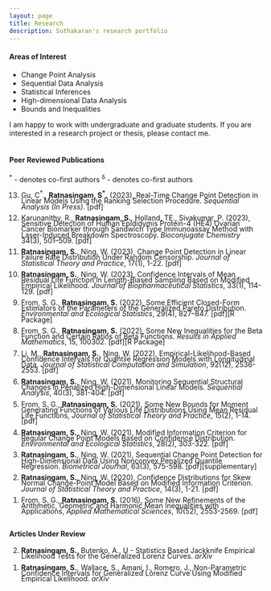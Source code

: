 ```yaml
---
layout: page
title: Research
description: Suthakaran's research portfolio
---
```


  
#### Areas of Interest

* Change Point Analysis
* Sequential Data Analysis
* Statistical Inferences
* High-dimensional Data Analysis
* Bounds and Inequalities

I am happy to work with undergraduate and graduate students. If you are interested in a research project or thesis, please contact me. 
<br>
<br>


#### Peer Reviewed Publications

<sup>*</sup> - denotes co-first authors
<sup>&delta;</sup> - denotes co-first authors

<div style="line-height:80%;">

<ol>
  
  <li value="13"> Gu, C<sup>*</sup>., <b>Ratnasingam, S<sup>*</sup>.</b> (2023),  Real-Time Change Point Detection in Linear Models Using the Ranking Selection Procedure. <a style="text-decoration:none" href="https://doi.org/10.1080/07474946.2023.2187416" target="_blank" rel="noopener noreferrer"><i>Sequential Analysis (In Press)</i></a>. <a style="text-decoration:none" href="../assets/2023GUSR.pdf" target="_blank" rel="noopener noreferrer">[pdf]</a> </li> <br>
    
   <li value="12"> Karunanithy, R., <b>Ratnasingam, S.</b>, Holland, TE., Sivakumar, P.  (2023), Sensitive Detection of Human Epididymis Protein-4 (HE4) Ovarian Cancer Biomarker through Sandwich Type Immunoassay Method with Laser-Induced Breakdown Spectroscopy. <a style="text-decoration:none" href="https://doi.org/10.1021/acs.bioconjchem.2c00551" target="_blank" rel="noopener noreferrer"><i>Bioconjugate Chemistry</i></a> 34(3), 501–509. <a style="text-decoration:none" href="../assets/2023RKSU.pdf" target="_blank" rel="noopener noreferrer">[pdf]</a> </li> <br>
  
   <li value="11"> <b>Ratnasingam, S.</b>, Ning, W. (2023), Change Point Detection in Linear Failure Rate Distribution Under Random Censorship. <a style="text-decoration:none" href="https://doi.org/10.1007/s42519-022-00309-0" target="_blank" rel="noopener noreferrer"><i>Journal of Statistical Theory and Practice</i></a>, 17(1), 1-22. <a style="text-decoration:none" href="../assets/2023SWJSTP.pdf" target="_blank" rel="noopener noreferrer">[pdf]</a> </li> <br>
  
   <li value="10"> <b>Ratnasingam, S.</b>, Ning, W. (2023), Confidence Intervals of Mean Residual Life Function in Length-Biased
Sampling Based on Modified Empirical Likelihood. <a style="text-decoration:none" href="https://doi.org/10.1080/10543406.2022.2089157" target="_blank" rel="noopener noreferrer"><i>Journal of Biopharmaceutical Statistics</i></a>, 33(1), 114-129. <a style="text-decoration:none" href="../assets/2023SWJBPS.pdf" target="_blank" rel="noopener noreferrer">[pdf]</a> </li> <br>
  
  <li value="9"> From, S. G.,  <b>Ratnasingam, S.</b> (2022), Some Efficient Closed-Form Estimators of the Parameters of the Generalized Pareto Distribution. <a style="text-decoration:none" href="https://doi.org/10.1007/s10651-022-00548-1" target="_blank" rel="noopener noreferrer"><i>Environmental and Ecological Statistics</i></a>, 29(4), 827–847. <a style="text-decoration:none" href="../assets/2022FSEES.pdf" target="_blank" rel="noopener noreferrer">[pdf]</a><a style="text-decoration:none" href="https://github.com/suthakaranr/EfficientClosedGPD" target="_blank" rel="noopener noreferrer">[R Package]</a> </li> <br>
  
  <li value="8"> From, S. G.,  <b>Ratnasingam, S.</b> (2022), Some New Inequalities for the Beta Function and Certain Ratios of Beta Functions. <a style="text-decoration:none" href="https://doi.org/10.1016/j.rinam.2022.100302" target="_blank" rel="noopener noreferrer"><i>Results in Applied Mathematics</i></a>, 15, 100302.  <a style="text-decoration:none" href="../assets/2022FSRINAM.pdf" target="_blank" rel="noopener noreferrer">[pdf]</a><a style="text-decoration:none" href="https://github.com/suthakaranr/IneqBetaFun" target="_blank" rel="noopener noreferrer">[R Package]</a> </li> <br>
  
  <li value="7"> Li, M., <b>Ratnasingam, S.</b>, Ning, W. (2022), Empirical-Likelihood-Based Confidence Intervals for
Quantile Regression Models with Longitudinal Data. <a style="text-decoration:none" href="https://doi.org/10.1080/00949655.2022.2043322" target="_blank" rel="noopener noreferrer"><i>Journal of Statistical Computation and Simulation</i></a>, 92(12), 2536-2553. <a style="text-decoration:none" href="../assets/2022ELJSCS.pdf" target="_blank" rel="noopener noreferrer">[pdf]</a></li> <br>
  
   <li value="6">  <b>Ratnasingam, S.</b>, Ning, W. (2021), Monitoring Sequential Structural Changes in Penalized High-Dimensional Linear Models. <a style="text-decoration:none" href="https://doi.org/10.1080/07474946.2021.1940500" target="_blank" rel="noopener noreferrer"><i>Sequential Analysis</i></a>, 40(3), 381-404. <a style="text-decoration:none" href="../assets/2021SWSA.pdf" target="_blank" rel="noopener noreferrer">[pdf]</a> </li> <br>
  
  <li value="5"> From, S. G.,  <b>Ratnasingam, S.</b> (2021), Some New Bounds for Moment Generating Functions of Various Life Distributions Using Mean Residual Life Functions, <a style="text-decoration:none" href="https://doi.org/10.1007/s42519-021-00176-1" target="_blank" rel="noopener noreferrer"><i>Journal of Statistical Theory and Practice</i></a>, 15(2), 1-14. <a style="text-decoration:none" href="../assets/2021FSJSPT.pdf" target="_blank" rel="noopener noreferrer">[pdf]</a></li> <br>
  
  <li value="4">  <b>Ratnasingam, S.</b>, Ning, W. (2021), Modified Information Criterion for Regular Change Point Models Based on Confidence Distribution. <a style="text-decoration:none" href="https://doi.org/10.1007/s10651-021-00485-5" target="_blank" rel="noopener noreferrer"><i>Environmental and Ecological Statistics</i></a>, 28(2), 303-322. <a style="text-decoration:none" href="../assets/2021SWEES.pdf" target="_blank" rel="noopener noreferrer">[pdf]</a> </li> <br>
  
  <li value="3">  <b>Ratnasingam, S.</b>, Ning, W. (2021), Sequential Change Point Detection for High-Dimensional Data Using Nonconvex Penalized Quantile Regression. <a style="text-decoration:none" href="https://doi.org/10.1002/bimj.202000078" target="_blank" rel="noopener noreferrer"><i>Biometrical Journal</i></a>, 63(3), 575-598. <a style="text-decoration:none" href="../assets/2020SWBJ.pdf" target="_blank" rel="noopener noreferrer">[pdf]</a><a style="text-decoration:none" href="https://onlinelibrary.wiley.com/action/downloadSupplement?doi=10.1002%2Fbimj.202000078&file=bimj2203-sup-0002-SuppMat.pdf" target="_blank" rel="noopener noreferrer">[supplementary]</a></li> <br>
  
  <li value="2">  <b>Ratnasingam, S.</b>, Ning, W. (2020), Confidence Distributions for Skew Normal Change-Point Model Based on Modified Information Criterion. <a style="text-decoration:none" href="https://doi.org/10.1007/s42519-020-00108-5" target="_blank" rel="noopener noreferrer"><i>Journal of Statistical Theory and Practice</i></a>, 14(3), 1-21. <a style="text-decoration:none" href="../assets/2020SWJSPT.pdf" target="_blank" rel="noopener noreferrer">[pdf]</a></li> <br>
  
  <li value="1">From, S. G.,  <b>Ratnasingam, S.</b> (2016), Some New Refinements of the Arithmetic, Geometric and Harmonic Mean Inequalities with Applications, <a style="text-decoration:none" href="http://dx.doi.org/10.12988/ams.2016.66191" target="_blank" rel="noopener noreferrer"><i>Applied Mathematical Sciences</i></a>, 10(52), 2553-2569. <a style="text-decoration:none" href="../assets/2016FSAMS.pdf" target="_blank" rel="noopener noreferrer">[pdf]</a></li> <br>

</ol>

</div>


#### Articles Under Review

<div style="line-height:80%;">

<ol>

  
<li value="2"> <b>Ratnasingam, S.</b>, Butenko, A., U - Statistics Based Jackknife Empirical Likelihood Tests for the Generalized Lorenz Curves. <a style="text-decoration:none" href="https://arxiv.org/abs/2304.06601" target="_blank" rel="noopener noreferrer"><i>arXiv</i></a> </li> <br>
 
<li value="1"> <b>Ratnasingam, S.</b>, Wallace, S., Amani, I., Romero, J., Non-Parametric Confidence Intervals for Generalized Lorenz Curve Using Modified Empirical Likelihood. <a style="text-decoration:none" href="https://arxiv.org/abs/2304.04124" target="_blank" rel="noopener noreferrer"><i>arXiv</i></a> </li> <br>
 

</ol>

</div>
